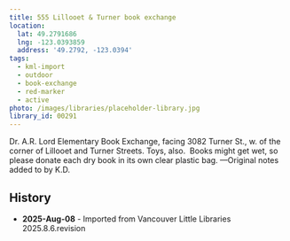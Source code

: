 ```yaml
---
title: 555 Lillooet & Turner book exchange
location:
  lat: 49.2791686
  lng: -123.0393859
  address: '49.2792, -123.0394'
tags:
  - kml-import
  - outdoor
  - book-exchange
  - red-marker
  - active
photo: /images/libraries/placeholder-library.jpg
library_id: 00291
---
```

Dr. A.R. Lord Elementary Book Exchange, 
facing 3082 Turner St., w. of the corner of Lillooet and Turner Streets.
Toys, also.  Books might get wet, so please donate each dry book in its own clear plastic bag.
—Original notes added to by K.D.

## History
- **2025-Aug-08** - Imported from Vancouver Little Libraries 2025.8.6.revision
